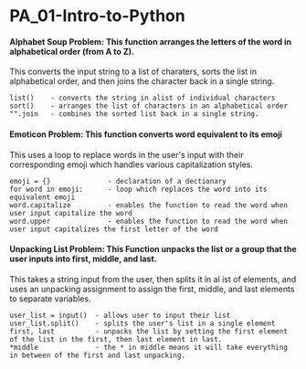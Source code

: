 # PA_01-Intro-to-Python

#### Alphabet Soup Problem: This function arranges the letters of the word in alphabetical order (from A to Z).

This converts the input string to a list of charaters, sorts the list in alphabetical order, and then joins the character back in a single string.

```
list()    - converts the string in alist of individual characters
sort()    - arranges the list of characters in an alphabetical order
"".join   - combines the sorted list back in a single string.
```

#### Emoticon Problem: This function converts word equivalent to its emoji

This uses a loop to replace words in the user's input with their corresponding emoji which handles various capitalization styles.

```
emoji = {}              - declaration of a dectionary
for word in emoji:      - loop which replaces the word into its equivalent emoji
word.capitalize         - enables the function to read the word when user input capitalize the word
word.upper              - enables the function to read the word when user input capitalizes the first letter of the word
```

#### Unpacking List Problem: This Function unpacks the list or a group that the user inputs into first, middle, and last.

This takes a string input from the user, then splits it in al ist of elements, and uses an unpacking assignment to assign the first, middle, and last elements to separate variables.

```
user_list = input()  - allows user to input their list
user_list.split()    - splits the user's list in a single element
first, last          - unpacks the list by setting the first element of the list in the first, then last element in last.
*middle              - the * in middle means it will take everything in between of the first and last unpacking.
```
